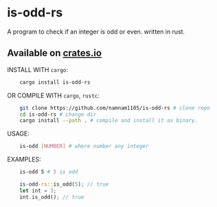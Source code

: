 # is-odd-rs

A program to check if an integer is odd or even.
written in rust.

## Available on [crates.io](https://crates.io/crates/is-odd-rs)

INSTALL WITH `cargo`:
```bash
    cargo install is-odd-rs
```

OR COMPILE WITH `cargo`, `rustc`:
```bash
    git clone https://github.com/namnam1105/is-odd-rs # clone repo
    cd is-odd-rs # change dir
    cargo install --path . # compile and install it as binary.
```

USAGE:

```bash
    is-odd [NUMBER] # where number any integer
```

EXAMPLES:

```bash
    is-odd 5 # 5 is odd
```

```rust
    is-odd-rs::is_odd(5); // true
    let int = 3;
    int.is_odd(); // true
```
